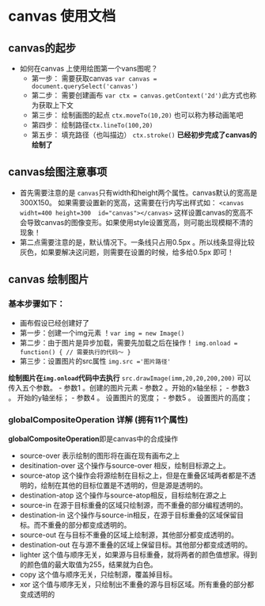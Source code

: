 # canvas 使用文档
## canvas的起步
- 如何在canvas 上使用绘图第一个vans图呢？ 
    - 第一步： 需要获取canvas `var canvas = document.querySelect('canvas')` 
    - 第二步： 需要创建画布 `var ctx = canvas.getContext('2d')`此方式也称为获取上下文
    - 第三步： 绘制画图的起点 `ctx.moveTo(10,20)` 也可以称为移动画笔吧 
    - 第四步： 绘制路径`ctx.lineTo(100,20)`
    - 第五步： 填充路径（也叫描边） `ctx.stroke()`
**已经初步完成了canvas的绘制了**
## canvas绘图注意事项
- 首先需要注意的是  `canvas`只有width和height两个属性。canvas默认的宽高是300X150。 如果需要设置新的宽高，这需要在行内写出样式如： `<canvas widht=400 height=300  id="canvas"></canvas>` 这样设置canvas的宽高不会导致canvas的图像变形。如果使用style设置宽高，则可能出现模糊不清的现象！
- 第二点需要注意的是，默认情况下。一条线只占用0.5px 。所以线条显得比较灰色，如果要解决这问题，则需要在设置的时候，给多给0.5px 即可！

## canvas 绘制图片 
### 基本步骤如下：
- 画布假设已经创建好了  
- 第一步：创建一个img元素 ！`var img = new Image()`
- 第二步：由于图片是异步加载，需要先加载之后在操作！ `img.onload = function() { // 需要执行的代码～ }`
- 第三步：设置图片的src属性 `img.src ='图片路径'`

**绘制图片在`img.onload`代码中去执行** `src.drawImage(imm,20,20,200,200)` 可以传入五个参数。
    - 参数1 。创建的图片元素 
    - 参数2 。开始的x轴坐标；
    - 参数3 。 开始的y轴坐标；
    - 参数4 。 设置图片的宽度；
    - 参数5 。 设置图片的高度；

### globalCompositeOperation 详解 (拥有11个属性)
**globalCompositeOperation**即是canvas中的合成操作  
-  source-over 表示绘制的图形将在画在现有画布之上 
-  desitination-over 这个操作与source-over 相反，绘制目标源之上。
-  source-atop 这个操作会将源绘制在目标之上，但是在重叠区域两者都是不透明的，绘制在其他的目标位置是不透明的，但是源是透明的。
-  destination-atop 这个操作与source-atop相反，目标绘制在源之上
-   source-in 在源于目标重叠的区域只绘制源，而不重叠的部分编程透明的。
- destination-in 这个操作与source-in相反，在源于目标重叠的区域保留目标。而不重叠的部分都变成透明的。
-  source-out 在与目标不重叠的区域上绘制源，其他部分都变成透明的。
- destination-out 在与源不重叠的区域上保留目标。其他部分都变成透明的。
- lighter 这个值与顺序无关，如果源与目标重叠，就将两者的颜色值想家。得到的颜色值的最大取值为255，结果就为白色。
- copy 这个值与顺序无关，只绘制源，覆盖掉目标。
- xor 这个值与顺序无关，只绘制出不重叠的源与目标区域。所有重叠的部分都变成透明的
